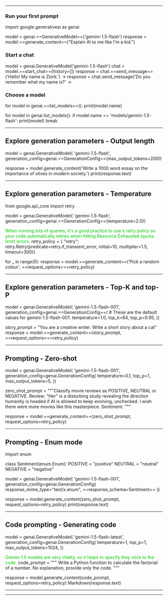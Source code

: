 

----
### Run your first prompt

import google.generativeai as genai

model = genai.==GenerativeModel==('gemini-1.5-flash')
response = model.==generate_content==("Explain AI to me like I'm a kid.")

### Start a chat

model = genai.GenerativeModel('gemini-1.5-flash')
chat = model.==start_chat==(history=[])
response = chat.==send_message==('Hello! My name is Zlork.')
->
response = chat.send_message('Do you remember what my name is?'
 ->

### Choose a model
for model in genai.==list_models==():
   print(model.name)

for model in genai.list_models():
   if model.name == 'models/gemini-1.5-flash':
    print(model)
    break

----
## Explore generation parameters - Output length

model = genai.GenerativeModel(
    'gemini-1.5-flash',
    generation_config=genai.==GenerationConfig==(max_output_tokens=200))

response = model.generate_content('Write a 1000 word essay on the importance of olives in modern society.')
print(response.text)

----
## Explore generation parameters - Temperature

from google.api_core import retry

model = genai.GenerativeModel(
    'gemini-1.5-flash',
    generation_config=genai.==GenerationConfig==(temperature=2.0))


<span style="color:rgb(0, 200, 0)">When running lots of queries, it's a good practice to use a retry policy so your code
automatically retries when hitting Resource Exhausted (quota limit) errors.</span>
retry_policy = {
    "retry": retry.Retry(predicate=retry.if_transient_error, initial=10, multiplier=1.5, timeout=300)}

for _ in range(5):
  response = model.==generate_content==('Pick a random colour', ==request_options===retry_policy)
 

----
## Explore generation parameters - Top-K and top-P

model = genai.GenerativeModel(
    'gemini-1.5-flash-001',
    generation_config=genai.==GenerationConfig==(
        # These are the default values for gemini-1.5-flash-001.
        temperature=1.0,
        top_k=64,
        top_p=0.95,
    ))

story_prompt = "You are a creative writer. Write a short story about a cat"
response = model.==generate_content==(story_prompt, ==request_options===retry_policy)


----
## Prompting - Zero-shot

model = genai.GenerativeModel(
    'gemini-1.5-flash-001',
    generation_config=genai.GenerationConfig(
        temperature=0.1,
        top_p=1,
        max_output_tokens=5,
    ))

zero_shot_prompt = 
"""Classify movie reviews as POSITIVE, NEUTRAL or NEGATIVE.
Review: "Her" is a disturbing study revealing the direction
humanity is headed if AI is allowed to keep evolving,
unchecked. I wish there were more movies like this masterpiece.
Sentiment: """

response = model.==generate_content==(zero_shot_prompt, request_options=retry_policy)


----
## Prompting - Enum mode

import enum

class Sentiment(enum.Enum):
    POSITIVE = "positive"
    NEUTRAL = "neutral"
    NEGATIVE = "negative"


model = genai.GenerativeModel(
    'gemini-1.5-flash-001',
    generation_config=genai.GenerationConfig(
        response_mime_type="text/x.enum",
        ==response_schema=Sentiment==
    ))

response = model.generate_content(zero_shot_prompt, request_options=retry_policy)
print(response.text)

----
## Code prompting - Generating code

model = genai.GenerativeModel(
    'gemini-1.5-flash-latest',
    generation_config=genai.GenerationConfig(
        temperature=1,
        top_p=1,
        max_output_tokens=1024,
    ))

<span style="color:rgb(0, 200, 0)">Gemini 1.5 models are very chatty, so it helps to specify they stick to the code.</span>
code_prompt = """
Write a Python function to calculate the factorial of a number. No explanation, provide only the code.
"""

response = model.generate_content(code_prompt, request_options=retry_policy)
Markdown(response.text)

----


----